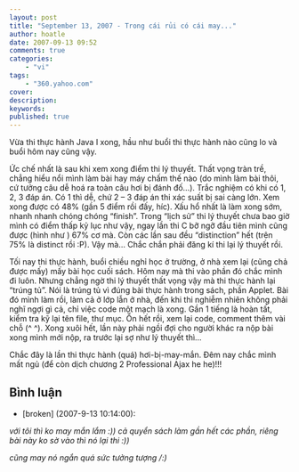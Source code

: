 ```yaml
---
layout: post
title: "September 13, 2007 - Trong cái rủi có cái may..."
author: hoatle
date: 2007-09-13 09:52
comments: true
categories:
    - "vi"
tags:
    - "360.yahoo.com"
cover:
description:
keywords:
published: true
---
```


Vừa thi thực hành Java I xong, hầu như buổi thi thực hành nào cũng lo và buổi hôm nay cũng vậy.

<!-- more -->

Ức chế nhất là sau khi xem xong điểm thi lý thuyết. Thất vọng tràn trề, chẳng hiểu nổi mình làm bài
hay máy chấm thế nào (do mình làm bài thôi, cứ tưởng câu dễ hoá ra toàn câu hơi bị đánh đố…). Trắc
nghiệm có khi có 1, 2, 3 đáp án. Có 1 thì dễ, chứ 2 – 3 đáp án thi xác suất bị sai càng lớn. Xem
xong được có 48% (gần 5 điểm rồi đấy, híc). Xấu hổ nhất là làm xong sớm, nhanh nhanh chóng chóng
“finish”. Trong “lịch sử” thi lý thuyết chưa bao giờ mình có điểm thấp kỷ lục như vậy, ngay lần thi
C bỡ ngỡ đầu tiên mình cũng được (hình như ) 67% cơ mà. Còn các lần sau đều “distinction” hết (trên
75% là distinct rồi :P). Vậy mà… Chắc chắn phải đăng kí thi lại lý thuyết rồi.

Tối nay thi thực hành, buổi chiều nghỉ học ở trường, ở nhà xem lại (cũng chả được mấy) mấy bài học
cuối sách. Hôm nay mà thi vào phần đó chắc mình đi luôn. Nhưng chẳng ngờ thi lý thuyết thất vọng vậy
mà thi thực hành lại “trúng tủ”. Nói là trúng tủ vì đúng bài thực hành trong sách, phần Applet. Bài
đó mình làm rồi, làm cả ở lớp lẫn ở nhà, đến khi thi nghiễm nhiên không phải nghĩ ngợi gì cả, chỉ
việc code một mạch là xong. Gần 1 tiếng là hoàn tất, kiểm tra kỹ lại tên file, thư mục. Ổn hết rồi,
xem lại code, comment thêm vài chỗ (^ ^). Xong xuôi hết, lần này phải ngồi đợi cho người khác ra nộp
bài xong mình mới nộp, ra trước lại sợ như lý thuyết thì…

Chắc đây là lần thi thực hành (quá) hơi-bị-may-mắn. Đêm nay chắc mình mất ngủ (để còn dịch chương 2
Professional Ajax he he)!!!


Bình luận
---------

- \[broken] (2007-9-13 10:14:00):

*với tôi thì ko may mắn lắm :)) cả quyển sách làm gần hết các phần, riêng bài này ko sờ vào thì nó
lại thi :))*

*cũng may nó ngắn quá sức tưởng tượng /:)*
